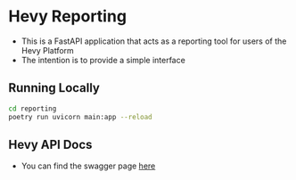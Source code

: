 # Hevy Reporting


- This is a FastAPI application that acts as a reporting tool for users of the Hevy Platform
- The intention is to provide a simple interface

## Running Locally

```bash
cd reporting
poetry run uvicorn main:app --reload
```

## Hevy API Docs

- You can find the swagger page [here](https://api.hevyapp.com/docs/)
